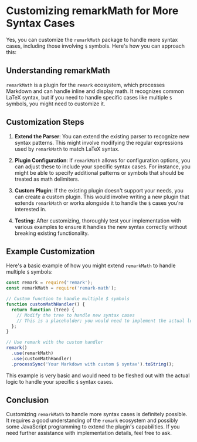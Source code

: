 # Customizing remarkMath for More Syntax Cases

Yes, you can customize the `remarkMath` package to handle more syntax cases, including those involving `$` symbols. Here's how you can approach this:

## Understanding remarkMath

`remarkMath` is a plugin for the `remark` ecosystem, which processes Markdown and can handle inline and display math. It recognizes common LaTeX syntax, but if you need to handle specific cases like multiple `$` symbols, you might need to customize it.

## Customization Steps

1. **Extend the Parser**: You can extend the existing parser to recognize new syntax patterns. This might involve modifying the regular expressions used by `remarkMath` to match LaTeX syntax.

2. **Plugin Configuration**: If `remarkMath` allows for configuration options, you can adjust these to include your specific syntax cases. For instance, you might be able to specify additional patterns or symbols that should be treated as math delimiters.

3. **Custom Plugin**: If the existing plugin doesn't support your needs, you can create a custom plugin. This would involve writing a new plugin that extends `remarkMath` or works alongside it to handle the `$` cases you're interested in.

4. **Testing**: After customizing, thoroughly test your implementation with various examples to ensure it handles the new syntax correctly without breaking existing functionality.

## Example Customization

Here's a basic example of how you might extend `remarkMath` to handle multiple `$` symbols:

```javascript
const remark = require('remark');
const remarkMath = require('remark-math');

// Custom function to handle multiple $ symbols
function customMathHandler() {
  return function (tree) {
    // Modify the tree to handle new syntax cases
    // This is a placeholder; you would need to implement the actual logic
  };
}

// Use remark with the custom handler
remark()
  .use(remarkMath)
  .use(customMathHandler)
  .processSync('Your Markdown with custom $ syntax').toString();
```

This example is very basic and would need to be fleshed out with the actual logic to handle your specific `$` syntax cases.

## Conclusion

Customizing `remarkMath` to handle more syntax cases is definitely possible. It requires a good understanding of the `remark` ecosystem and possibly some JavaScript programming to extend the plugin's capabilities. If you need further assistance with implementation details, feel free to ask.


